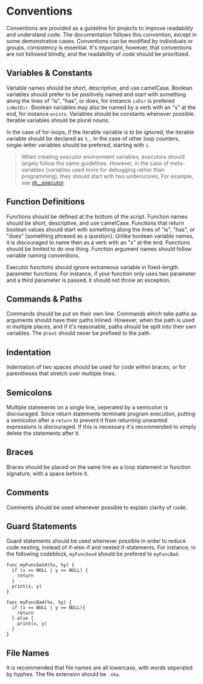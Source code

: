 # Conventions

Conventions are provided as a guideline for projects to improve readability and understand code. The documentation follows this convention, except in some demonstrative cases. Conventions can be modified by individuals or groups, consistency is essential. It's important, however, that conventions are not followed blindly, and the readability of code should be prioritized.

## Variables & Constants

Variable names should be short, descriptive, and use camelCase. Boolean variables should prefer to be positively named and start with something along the lines of "is", "has", or does, for instance `isDir` is prefered `isNotDir`. Boolean variables may also be named by a verb with an "s" at the end, for instance `exists`. Variables should be constants whenever possible. Iterable variables should be plural nouns.

In the case of for-loops, if the iterable variable is to be ignored, the iterable variable should be declared as `%_`. In the case of other loop counters, single-letter variables should be prefered, starting with `i`.

> When creating executor environment variables, executors should largely follow the same guidelines. However, in the case of meta-variables (variables used more for debugging rather than programming), they should start with two underscores, For example, see [@__executor](/variables#__executor-gt-string).

## Function Definitions

Functions should be defined at the bottom of the script. Function names should be short, descriptive, and use camelCase. Functions that return boolean values should start with something along the lines of "is", "has", or "does" (something phrased as a question). Unlike boolean variable names, it is discouraged to name then as a verb with an "s" at the end. Functions should be limited to do one thing. Function argument names should follow variable naming conventions. 

Executor functions should ignore extraneous variable in fixed-length parameter functions. For instance, if your function only uses two parameter and a third parameter is passed, it should not throw an exception.

## Commands & Paths

Commands should be put on their own line. Commands which take paths as arguments should have their paths inlined. However, when the path is used in multiple places, and if it's reasonable, paths should be split into their own variables. The `@root` should never be prefixed to the path.

## Indentation

Indentation of two spaces should be used for code within braces, or for parentheses that stretch over multiple lines.

## Semicolons

Multiple statements on a single line, seperated by a semicolon is discouraged. Since return statements terminate program execution, putting a semicolon after a `return` to prevent it from returning unwanted expressions is discouraged. If this is necessary it's recommended to simply delete the statements after it.

## Braces

Braces should be placed on the same line as a loop statement or function signature, with a space before it.

## Comments

Comments should be used whenever possible to explain clarity of code.

## Guard Statements

Guard statements should be used whenever possible in order to reduce code nesting, instead of if-else-if and nested if-statements. For instance, in the following codeblock, `myFuncGood` should be prefered to `myFuncBad`. 

```ska
func myFuncGood(%x, %y) {
  if (x == NULL | y == NULL) {
    return
  } 
  print(x, y)
}

func myFuncBad(%x, %y) {
  if (x == NULL | y == NULL){
    return
  } else {
    print(x, y)
  }
}
```

## File Names

It is recommended that file names are all lowercase, with words seperated by hyphes. The file extension should be `.ska`.